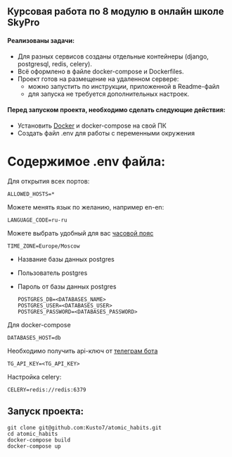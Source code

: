 ## Курсовая работа по 8 модулю в онлайн школе SkyPro

#### Реализованы задачи:
* Для разных сервисов созданы отдельные контейнеры (django, postgresql, redis, celery).
* Всё оформлено в файле docker-compose и Dockerfiles.
* Проект готов на размещение на удаленном сервере:
  * можно запустить по инструкции, приложенной в Readme-файл
  * для запуска не требуется дополнительных настроек.

#### Перед запуском проекта, необходимо сделать следующие действия:
* Установить [Docker](https://www.docker.com/products/docker-desktop/) и docker-compose на свой ПК
* Создать файл .env для работы с переменными окружения

# Содержимое .env файла:
Для открытия всех портов:

    ALLOWED_HOSTS=* 
Можете менять язык по желанию, например en-en:

    LANGUAGE_CODE=ru-ru
Можете выбрать удобный для вас [часовой пояс](https://en.wikipedia.org/wiki/List_of_tz_database_time_zones)

    TIME_ZONE=Europe/Moscow 
* Название базы данных postgres
* Пользователь postgres
* Пароль от базы данных postgres

    
      POSTGRES_DB=<DATABASES_NAME>
      POSTGRES_USER=<DATABASES_USER>
      POSTGRES_PASSWORD=<DATABASES_PASSWORD> 
Для docker-compose 

    DATABASES_HOST=db 
Необходимо получить api-ключ от [телеграм бота](https://t.me/BotFather)

    TG_API_KEY=<TG_API_KEY>
Настройка celery:
    
    CELERY=redis://redis:6379

## Запуск проекта:
    git clone git@github.com:Kusto7/atomic_habits.git
    cd atomic_habits
    docker-compose build
    docker-compose up
